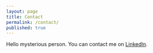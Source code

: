 ```yaml
---
layout: page
title: Contact
permalink: /contact/
published: true
---
```

Hello mysterious person. You can contact me on [LinkedIn](https://www.linkedin.com/in/alistair-johnstone).
